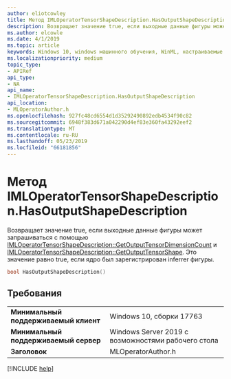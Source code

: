 ```yaml
---
author: eliotcowley
title: Метод IMLOperatorTensorShapeDescription.HasOutputShapeDescription
description: Возвращает значение true, если выходные данные фигуры может запрашиваться с помощью **GetOutputTensorDimensionCount** и **GetOutputTensorShape**.
ms.author: elcowle
ms.date: 4/1/2019
ms.topic: article
keywords: Windows 10, windows машинного обучения, WinML, настраиваемые операторы, HasOutputShapeDescription
ms.localizationpriority: medium
topic_type:
- APIRef
api_type:
- NA
api_name:
- IMLOperatorTensorShapeDescription.HasOutputShapeDescription
api_location:
- MLOperatorAuthor.h
ms.openlocfilehash: 927fc48cd6554d1d35292490892edb4534f90c82
ms.sourcegitcommit: 6948f383d671a042290d4ef83e360fa43292eef2
ms.translationtype: MT
ms.contentlocale: ru-RU
ms.lasthandoff: 05/23/2019
ms.locfileid: "66181856"
---
```

# <a name="imloperatortensorshapedescriptionhasoutputshapedescription-method"></a>Метод IMLOperatorTensorShapeDescription.HasOutputShapeDescription

Возвращает значение true, если выходные данные фигуры может запрашиваться с помощью [IMLOperatorTensorShapeDescription::GetOutputTensorDimensionCount](IMLOperatorTensorShapeDescription_GetOutputTensorDimensionCount.md) и [IMLOperatorTensorShapeDescription::GetOutputTensorShape](IMLOperatorTensorShapeDescription_GetOutputTensorShape.md). Это значение равно true, если ядро был зарегистрирован inferrer фигуры.

```cpp
bool HasOutputShapeDescription()
```

## <a name="requirements"></a>Требования

| | |
|-|-|
| **Минимальный поддерживаемый клиент** | Windows 10, сборки 17763 |
| **Минимальный поддерживаемый сервер** | Windows Server 2019 с возможностями рабочего стола |
| **Заголовок** | MLOperatorAuthor.h |

[!INCLUDE [help](../../includes/get-help.md)]
